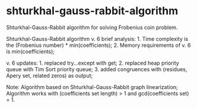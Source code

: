 # shturkhal-gauss-rabbit-algorithm
Shturkhal-Gauss-Rabbit algorithm for solving Frobenius coin problem.

Shturkhal-Gauss-Rabbit algorithm v. 6 brief analysis:
    1. Time complexity is the (Frobenius number) * min(coefficients);
    2. Memory requirements of v. 6 is min(coefficients);

v. 6 updates:
    1. replaced try...except with get;
    2. replaced heap priority queue with Tim Sort priority queue;
    3. added congruences with (residues, Apery set, related zeros) as output;

Note:
    Algorithm based on Shturkhal-Gauss-Rabbit graph linearization;
    Algorithm works with (coefficients set length) > 1 and gcd(coefficients set) = 1.
